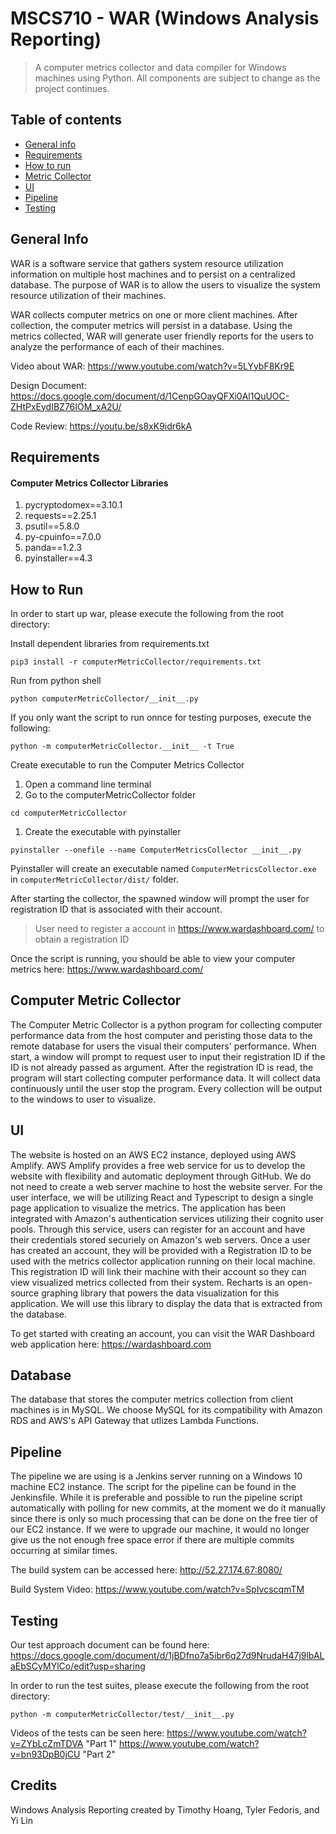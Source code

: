 # MSCS710 - WAR (Windows Analysis Reporting)
> A computer metrics collector and data compiler for Windows machines using Python.
> All components are subject to change as the project continues.

## Table of contents
* [General info](#general-info)
* [Requirements](#requirements)
* [How to run](#how-to-run)
* [Metric Collector](#metric-collector)
* [UI](#ui)
* [Pipeline](#pipeline)
* [Testing](#testing)

## General Info
WAR is a software service that gathers system resource utilization information on multiple host machines and to persist on a centralized database. The purpose of WAR is to allow the users to visualize the system resource utilization of their machines.

WAR collects computer metrics on one or more client machines. After collection, the computer metrics will persist in a database. Using the metrics collected, WAR will generate user friendly reports for the users to analyze the performance of each of their machines. 

Video about WAR: 
https://www.youtube.com/watch?v=5LYybF8Kr9E

Design Document: 
https://docs.google.com/document/d/1CenpGOayQFXi0Al1QuUOC-ZHtPxEydIBZ76IOM_xA2U/

Code Review:
https://youtu.be/s8xK9idr6kA


## Requirements
#### Computer Metrics Collector Libraries
 1) pycryptodomex==3.10.1
 1) requests==2.25.1
 1) psutil==5.8.0
 1) py-cpuinfo==7.0.0
 1) panda==1.2.3
 1) pyinstaller==4.3

## How to Run
In order to start up war, please execute the following from the root directory:

Install dependent libraries from requirements.txt
```
pip3 install -r computerMetricCollector/requirements.txt
```

Run from python shell
```
python computerMetricCollector/__init__.py
```
If you only want the script to run onnce for testing purposes, execute the following:
```
python -m computerMetricCollector.__init__ -t True
```

Create executable to run the Computer Metrics Collector
1) Open a command line terminal
1) Go to the computerMetricCollector folder
```
cd computerMetricCollector
```
1) Create the executable with pyinstaller
```
pyinstaller --onefile --name ComputerMetricsCollector __init__.py
```
Pyinstaller will create an executable named `ComputerMetricsCollector.exe` in `computerMetricCollector/dist/` folder.

After starting the collector, the spawned window will prompt the user for registration ID that is associated with their account.
> User need to register a account in https://www.wardashboard.com/ to obtain a registration ID

Once the script is running, you should be able to view your computer metrics here: https://www.wardashboard.com/

## Computer Metric Collector
The Computer Metric Collector is a python program for collecting computer performance data from the host computer and peristing those data to the remote database for users the visual their computers' performance.
When start, a window will prompt to request user to input their registration ID if the ID is not already passed as argument. 
After the registration ID is read, the program will start collecting computer performance data. 
It will collect data continuously until the user stop the program. 
Every collection will be output to the windows to user to visualize. 

## UI
The website is hosted on an AWS EC2 instance, deployed using AWS Amplify. AWS Amplify provides a free web service for us to develop the website with flexibility and automatic deployment through GitHub. We do not need to create a web server
machine to host the website server. For the user interface, we will be utilizing React and Typescript to design a single page application to visualize the metrics. The application has been integrated with Amazon's authentication services utilizing
their cognito user pools. Through this service, users can register for an account and have their credentials stored securiely on Amazon's web servers. Once a user has created an account, they will be provided with a Registration ID to be used with the 
metrics collector application running on their local machine. This registration ID will link their machine with their account so they can view visualized metrics collected from their system. Recharts is an open-source graphing library that powers the 
data visualization for this application. We will use this library to display the data that is extracted from the database.

To get started with creating an account, you can visit the WAR Dashboard web application here: https://wardashboard.com

## Database
The database that stores the computer metrics collection from client machines is in MySQL. We choose MySQL for its compatibility with Amazon RDS and AWS's API Gateway that utlizes Lambda Functions.

## Pipeline
The pipeline we are using is a Jenkins server running on a Windows 10 machine EC2 instance. The script for the pipeline can be found in the Jenkinsfile. While it is preferable and possible to run the pipeline script automatically with polling for new commits, at the moment we do it manually since there is only so much processing that can be done on the free tier of our EC2 instance. If we were to upgrade our machine, it would no longer give us the not enough free space error if there are multiple commits occurring at similar times.

The build system can be accessed here: http://52.27.174.67:8080/

Build System Video: https://www.youtube.com/watch?v=SpIvcscqmTM

## Testing
Our test approach document can be found here: https://docs.google.com/document/d/1jBDfno7a5ibr6q27d9NrudaH47j9lbALaEbSCyMYlCo/edit?usp=sharing

In order to run the test suites, please execute the following from the root directory:

```
python -m computerMetricCollector/test/__init__.py
```

Videos of the tests can be seen here:
https://www.youtube.com/watch?v=ZYbLcZmTDVA "Part 1"
https://www.youtube.com/watch?v=bn93DpB0jCU "Part 2"

## Credits
Windows Analysis Reporting created by Timothy Hoang, Tyler Fedoris, and Yi Lin
